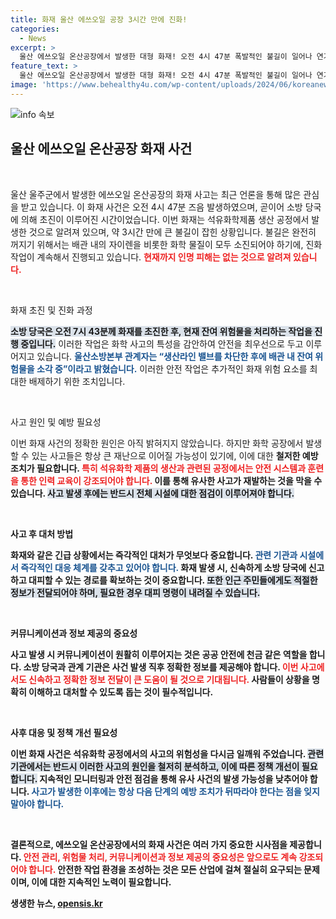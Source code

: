 ```yaml
---
title: 화재 울산 에쓰오일 공장 3시간 만에 진화!
categories:
  - News
excerpt: >
  울산 에쓰오일 온산공장에서 발생한 대형 화재! 오전 4시 47분 폭발적인 불길이 일어나 연기가 퍼졌지만, 인명피해는 없다. 소방당국이 진화 작업에 총력을 기울이고 있는 상황, 자세한 내용은 클릭해 확인하세요!
feature_text: >
  울산 에쓰오일 온산공장에서 발생한 대형 화재! 오전 4시 47분 폭발적인 불길이 일어나 연기가 퍼졌지만, 인명피해는 없다. 소방당국이 진화 작업에 총력을 기울이고 있는 상황, 자세한 내용은 클릭해 확인하세요!
image: 'https://www.behealthy4u.com/wp-content/uploads/2024/06/koreanews.jpg'
---
```


<p><img src="https://www.behealthy4u.com/wp-content/uploads/2024/06/koreanews.jpg" alt="info 속보" /></p>

<h2 data-ke-size="size26">울산 에쓰오일 온산공장 화재 사건</h2>

<p data-ke-size="size16">&nbsp;</p>

<p>울산 울주군에서 발생한 에쓰오일 온산공장의 화재 사고는 최근 언론을 통해 많은 관심을 받고 있습니다. 이 화재 사건은 오전 4시 47분 즈음 발생하였으며, 곧이어 소방 당국에 의해 초진이 이루어진 시간이었습니다. 이번 화재는 석유화학제품 생산 공정에서 발생한 것으로 알려져 있으며, 약 3시간 만에 큰 불길이 잡힌 상황입니다. 불길은 완전히 꺼지기 위해서는 배관 내의 자이렌을 비롯한 화학 물질이 모두 소진되어야 하기에, 진화 작업이 계속해서 진행되고 있습니다. <b><span style="color: #ee2323;">현재까지 인명 피해는 없는 것으로 알려져 있습니다.</span></b></p>

<p data-ke-size="size16">&nbsp;</p>

<p>화재 초진 및 진화 과정</p>

<p><b><span style="background-color: #21538527;">소방 당국은 오전 7시 43분께 화재를 초진한 후, 현재 잔여 위험물을 처리하는 작업을 진행 중입니다.</span></b> 이러한 작업은 화학 사고의 특성을 감안하여 안전을 최우선으로 두고 이루어지고 있습니다. <b><span style="color: #1a5490;">울산소방본부 관계자는 “생산라인 밸브를 차단한 후에 배관 내 잔여 위험물을 소각 중”이라고 밝혔습니다.</span></b> 이러한 안전 작업은 추가적인 화재 위험 요소를 최대한 배제하기 위한 조치입니다.</p>

<p data-ke-size="size16">&nbsp;</p>

<p>사고 원인 및 예방 필요성</p>

<p>이번 화재 사건의 정확한 원인은 아직 밝혀지지 않았습니다. 하지만 화학 공장에서 발생할 수 있는 사고들은 항상 큰 재난으로 이어질 가능성이 있기에, 이에 대한 <b>철저한 예방 조치<b>가 필요합니다. <b><span style="color: #ee2323;">특히 석유화학 제품의 생산과 관련된 공정에서는 안전 시스템과 훈련을 통한 인력 교육이 강조되어야 합니다.</span></b> 이를 통해 유사한 사고가 재발하는 것을 막을 수 있습니다. <b><span style="background-color: #21538527;">사고 발생 후에는 반드시 전체 시설에 대한 점검이 이루어져야 합니다.</span></b></p>

<p data-ke-size="size16">&nbsp;</p>

<p>사고 후 대처 방법</p>

<p>화재와 같은 긴급 상황에서는 즉각적인 대처가 무엇보다 중요합니다. <b><span style="color: #1a5490;">관련 기관과 시설에서 즉각적인 대응 체계를 갖추고 있어야 합니다.</span></b> 화재 발생 시, 신속하게 소방 당국에 신고하고 대피할 수 있는 경로를 확보하는 것이 중요합니다. <b><span style="background-color: #21538527;">또한 인근 주민들에게도 적절한 정보가 전달되어야 하며, 필요한 경우 대피 명령이 내려질 수 있습니다.</span></b></p>

<p data-ke-size="size16">&nbsp;</p>

<p>커뮤니케이션과 정보 제공의 중요성</p>

<p>사고 발생 시 커뮤니케이션이 원활히 이루어지는 것은 공공 안전에 천금 같은 역할을 합니다. <b>소방 당국과 관계 기관은 사건 발생 직후 정확한 정보를 제공해야 합니다.<b> <b><span style="color: #ee2323;">이번 사고에서도 신속하고 정확한 정보 전달이 큰 도움이 될 것으로 기대됩니다.</span></b> 사람들이 상황을 명확히 이해하고 대처할 수 있도록 돕는 것이 필수적입니다.</p>

<p data-ke-size="size16">&nbsp;</p>

<p>사후 대응 및 정책 개선 필요성</p>

<p>이번 화재 사건은 석유화학 공정에서의 사고의 위험성을 다시금 일깨워 주었습니다. <b><span style="background-color: #21538527;">관련 기관에서는 반드시 이러한 사고의 원인을 철저히 분석하고, 이에 따른 정책 개선이 필요합니다.</span></b> 지속적인 모니터링과 안전 점검을 통해 유사 사건의 발생 가능성을 낮추어야 합니다. <b><span style="color: #1a5490;">사고가 발생한 이후에는 항상 다음 단계의 예방 조치가 뒤따라야 한다는 점을 잊지 말아야 합니다.</span></b></p>

<p data-ke-size="size16">&nbsp;</p>

<p>결론적으로, 에쓰오일 온산공장에서의 화재 사건은 여러 가지 중요한 시사점을 제공합니다. <b><span style="color: #ee2323;">안전 관리, 위험물 처리, 커뮤니케이션과 정보 제공의 중요성은 앞으로도 계속 강조되어야 합니다.</span></b> 안전한 작업 환경을 조성하는 것은 모든 산업에 걸쳐 절실히 요구되는 문제이며, 이에 대한 지속적인 노력이 필요합니다.</p>
생생한 뉴스, <a href="https://opensis.kr" rel="dofollow">opensis.kr</a>


